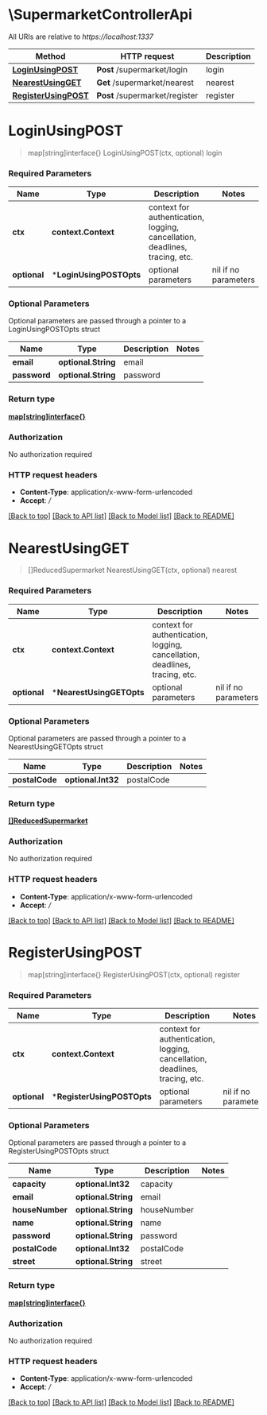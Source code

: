 # \SupermarketControllerApi

All URIs are relative to *https://localhost:1337*

Method | HTTP request | Description
------------- | ------------- | -------------
[**LoginUsingPOST**](SupermarketControllerApi.md#LoginUsingPOST) | **Post** /supermarket/login | login
[**NearestUsingGET**](SupermarketControllerApi.md#NearestUsingGET) | **Get** /supermarket/nearest | nearest
[**RegisterUsingPOST**](SupermarketControllerApi.md#RegisterUsingPOST) | **Post** /supermarket/register | register


# **LoginUsingPOST**
> map[string]interface{} LoginUsingPOST(ctx, optional)
login

### Required Parameters

Name | Type | Description  | Notes
------------- | ------------- | ------------- | -------------
 **ctx** | **context.Context** | context for authentication, logging, cancellation, deadlines, tracing, etc.
 **optional** | ***LoginUsingPOSTOpts** | optional parameters | nil if no parameters

### Optional Parameters
Optional parameters are passed through a pointer to a LoginUsingPOSTOpts struct

Name | Type | Description  | Notes
------------- | ------------- | ------------- | -------------
 **email** | **optional.String**| email | 
 **password** | **optional.String**| password | 

### Return type

[**map[string]interface{}**](interface{}.md)

### Authorization

No authorization required

### HTTP request headers

 - **Content-Type**: application/x-www-form-urlencoded
 - **Accept**: */*

[[Back to top]](#) [[Back to API list]](../README.md#documentation-for-api-endpoints) [[Back to Model list]](../README.md#documentation-for-models) [[Back to README]](../README.md)

# **NearestUsingGET**
> []ReducedSupermarket NearestUsingGET(ctx, optional)
nearest

### Required Parameters

Name | Type | Description  | Notes
------------- | ------------- | ------------- | -------------
 **ctx** | **context.Context** | context for authentication, logging, cancellation, deadlines, tracing, etc.
 **optional** | ***NearestUsingGETOpts** | optional parameters | nil if no parameters

### Optional Parameters
Optional parameters are passed through a pointer to a NearestUsingGETOpts struct

Name | Type | Description  | Notes
------------- | ------------- | ------------- | -------------
 **postalCode** | **optional.Int32**| postalCode | 

### Return type

[**[]ReducedSupermarket**](ReducedSupermarket.md)

### Authorization

No authorization required

### HTTP request headers

 - **Content-Type**: application/x-www-form-urlencoded
 - **Accept**: */*

[[Back to top]](#) [[Back to API list]](../README.md#documentation-for-api-endpoints) [[Back to Model list]](../README.md#documentation-for-models) [[Back to README]](../README.md)

# **RegisterUsingPOST**
> map[string]interface{} RegisterUsingPOST(ctx, optional)
register

### Required Parameters

Name | Type | Description  | Notes
------------- | ------------- | ------------- | -------------
 **ctx** | **context.Context** | context for authentication, logging, cancellation, deadlines, tracing, etc.
 **optional** | ***RegisterUsingPOSTOpts** | optional parameters | nil if no parameters

### Optional Parameters
Optional parameters are passed through a pointer to a RegisterUsingPOSTOpts struct

Name | Type | Description  | Notes
------------- | ------------- | ------------- | -------------
 **capacity** | **optional.Int32**| capacity | 
 **email** | **optional.String**| email | 
 **houseNumber** | **optional.String**| houseNumber | 
 **name** | **optional.String**| name | 
 **password** | **optional.String**| password | 
 **postalCode** | **optional.Int32**| postalCode | 
 **street** | **optional.String**| street | 

### Return type

[**map[string]interface{}**](interface{}.md)

### Authorization

No authorization required

### HTTP request headers

 - **Content-Type**: application/x-www-form-urlencoded
 - **Accept**: */*

[[Back to top]](#) [[Back to API list]](../README.md#documentation-for-api-endpoints) [[Back to Model list]](../README.md#documentation-for-models) [[Back to README]](../README.md)

